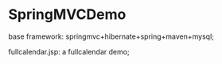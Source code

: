 # SpringMVCDemo
base framework: springmvc+hibernate+spring+maven+mysql;

fullcalendar.jsp: a fullcalendar demo;
